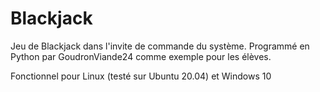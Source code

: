 # Blackjack
Jeu de Blackjack dans l'invite de commande du système.
Programmé en Python par GoudronViande24 comme exemple pour les élèves.

Fonctionnel pour Linux (testé sur Ubuntu 20.04) et Windows 10
